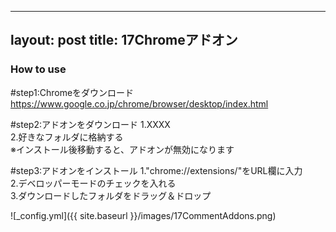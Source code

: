 
---
layout: post
title: 17Chromeアドオン
---

### How to use

#step1:Chromeをダウンロード
	https://www.google.co.jp/chrome/browser/desktop/index.html   

#step2:アドオンをダウンロード
	1.XXXX   
	2.好きなフォルダに格納する   
	※インストール後移動すると、アドオンが無効になります   

#step3:アドオンをインストール
	1."chrome://extensions/"をURL欄に入力   
	2.デベロッパーモードのチェックを入れる   
	3.ダウンロードしたフォルダをドラッグ＆ドロップ   

![_config.yml]({{ site.baseurl }}/images/17CommentAddons.png)
